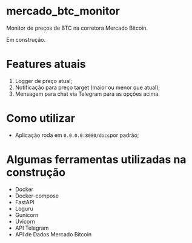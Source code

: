 # mercado_btc_monitor
Monitor de preços de BTC na corretora Mercado Bitcoin.

Em construção.

# Features atuais
1) Logger de preço atual;
2) Notificação para preço target (maior ou menor que atual);
3) Mensagem para chat via Telegram para as opções acima.

# Como utilizar
* Aplicação roda em `0.0.0.0:8080/docs`por padrão;

# Algumas ferramentas utilizadas na construção
* Docker
* Docker-compose
* FastAPI
* Loguru
* Gunicorn
* Uvicorn
* API Telegram
* API de Dados Mercado Bitcoin
